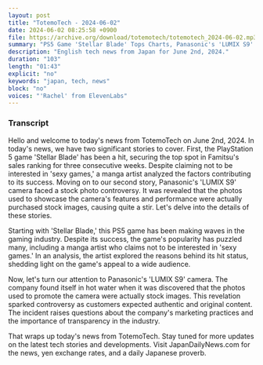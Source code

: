 ```yaml
---
layout: post
title: "TotemoTech - 2024-06-02"
date: 2024-06-02 08:25:58 +0900
file: https://archive.org/download/totemotech/totemotech_2024-06-02.mp3
summary: "PS5 Game 'Stellar Blade' Tops Charts, Panasonic's 'LUMIX S9' Photo Controversy, & more…"
description: "English tech news from Japan for June 2nd, 2024."
duration: "103"
length: "01:43"
explicit: "no"
keywords: "japan, tech, news"
block: "no"
voices: "'Rachel' from ElevenLabs"
---
```


### Transcript

Hello and welcome to today's news from TotemoTech on June 2nd, 2024. In today's news, we have two significant stories to cover. First, the PlayStation 5 game 'Stellar Blade' has been a hit, securing the top spot in Famitsu's sales ranking for three consecutive weeks. Despite claiming not to be interested in 'sexy games,' a manga artist analyzed the factors contributing to its success. Moving on to our second story, Panasonic's 'LUMIX S9' camera faced a stock photo controversy. It was revealed that the photos used to showcase the camera's features and performance were actually purchased stock images, causing quite a stir. Let's delve into the details of these stories.

Starting with 'Stellar Blade,' this PS5 game has been making waves in the gaming industry. Despite its success, the game's popularity has puzzled many, including a manga artist who claims not to be interested in 'sexy games.' In an analysis, the artist explored the reasons behind its hit status, shedding light on the game's appeal to a wide audience.

Now, let's turn our attention to Panasonic's 'LUMIX S9' camera. The company found itself in hot water when it was discovered that the photos used to promote the camera were actually stock images. This revelation sparked controversy as customers expected authentic and original content. The incident raises questions about the company's marketing practices and the importance of transparency in the industry.

That wraps up today's news from TotemoTech. Stay tuned for more updates on the latest tech stories and developments.   Visit JapanDailyNews.com for the news, yen exchange rates, and a daily Japanese proverb.
